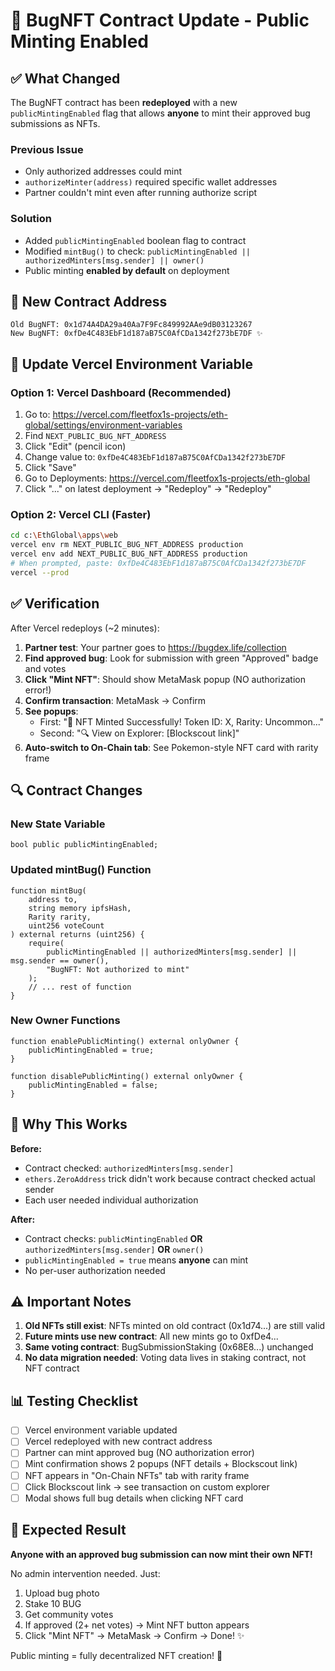 # 🔄 BugNFT Contract Update - Public Minting Enabled

## ✅ What Changed

The BugNFT contract has been **redeployed** with a new `publicMintingEnabled` flag that allows **anyone** to mint their approved bug submissions as NFTs.

### Previous Issue
- Only authorized addresses could mint
- `authorizeMinter(address)` required specific wallet addresses
- Partner couldn't mint even after running authorize script

### Solution
- Added `publicMintingEnabled` boolean flag to contract
- Modified `mintBug()` to check: `publicMintingEnabled || authorizedMinters[msg.sender] || owner()`
- Public minting **enabled by default** on deployment

## 📝 New Contract Address

```
Old BugNFT: 0x1d74A4DA29a40Aa7F9Fc849992AAe9dB03123267
New BugNFT: 0xfDe4C483EbF1d187aB75C0AfCDa1342f273bE7DF ✨
```

## 🚀 Update Vercel Environment Variable

### Option 1: Vercel Dashboard (Recommended)

1. Go to: https://vercel.com/fleetfox1s-projects/eth-global/settings/environment-variables
2. Find `NEXT_PUBLIC_BUG_NFT_ADDRESS`
3. Click "Edit" (pencil icon)
4. Change value to: `0xfDe4C483EbF1d187aB75C0AfCDa1342f273bE7DF`
5. Click "Save"
6. Go to Deployments: https://vercel.com/fleetfox1s-projects/eth-global
7. Click "..." on latest deployment → "Redeploy" → "Redeploy"

### Option 2: Vercel CLI (Faster)

```bash
cd c:\EthGlobal\apps\web
vercel env rm NEXT_PUBLIC_BUG_NFT_ADDRESS production
vercel env add NEXT_PUBLIC_BUG_NFT_ADDRESS production
# When prompted, paste: 0xfDe4C483EbF1d187aB75C0AfCDa1342f273bE7DF
vercel --prod
```

## ✅ Verification

After Vercel redeploys (~2 minutes):

1. **Partner test**: Your partner goes to https://bugdex.life/collection
2. **Find approved bug**: Look for submission with green "Approved" badge and votes
3. **Click "Mint NFT"**: Should show MetaMask popup (NO authorization error!)
4. **Confirm transaction**: MetaMask → Confirm
5. **See popups**: 
   - First: "🎉 NFT Minted Successfully! Token ID: X, Rarity: Uncommon..."
   - Second: "🔍 View on Explorer: [Blockscout link]"
6. **Auto-switch to On-Chain tab**: See Pokemon-style NFT card with rarity frame

## 🔍 Contract Changes

### New State Variable
```solidity
bool public publicMintingEnabled;
```

### Updated mintBug() Function
```solidity
function mintBug(
    address to,
    string memory ipfsHash,
    Rarity rarity,
    uint256 voteCount
) external returns (uint256) {
    require(
        publicMintingEnabled || authorizedMinters[msg.sender] || msg.sender == owner(),
        "BugNFT: Not authorized to mint"
    );
    // ... rest of function
}
```

### New Owner Functions
```solidity
function enablePublicMinting() external onlyOwner {
    publicMintingEnabled = true;
}

function disablePublicMinting() external onlyOwner {
    publicMintingEnabled = false;
}
```

## 🎯 Why This Works

**Before:**
- Contract checked: `authorizedMinters[msg.sender]`
- `ethers.ZeroAddress` trick didn't work because contract checked actual sender
- Each user needed individual authorization

**After:**
- Contract checks: `publicMintingEnabled` **OR** `authorizedMinters[msg.sender]` **OR** `owner()`
- `publicMintingEnabled = true` means **anyone** can mint
- No per-user authorization needed

## ⚠️ Important Notes

1. **Old NFTs still exist**: NFTs minted on old contract (0x1d74...) are still valid
2. **Future mints use new contract**: All new mints go to 0xfDe4...
3. **Same voting contract**: BugSubmissionStaking (0x68E8...) unchanged
4. **No data migration needed**: Voting data lives in staking contract, not NFT contract

## 📊 Testing Checklist

- [ ] Vercel environment variable updated
- [ ] Vercel redeployed with new contract address
- [ ] Partner can mint approved bug (NO authorization error)
- [ ] Mint confirmation shows 2 popups (NFT details + Blockscout link)
- [ ] NFT appears in "On-Chain NFTs" tab with rarity frame
- [ ] Click Blockscout link → see transaction on custom explorer
- [ ] Modal shows full bug details when clicking NFT card

## 🎉 Expected Result

**Anyone with an approved bug submission can now mint their own NFT!**

No admin intervention needed. Just:
1. Upload bug photo
2. Stake 10 BUG
3. Get community votes
4. If approved (2+ net votes) → Mint NFT button appears
5. Click "Mint NFT" → MetaMask → Confirm → Done! ✨

Public minting = fully decentralized NFT creation! 🚀
